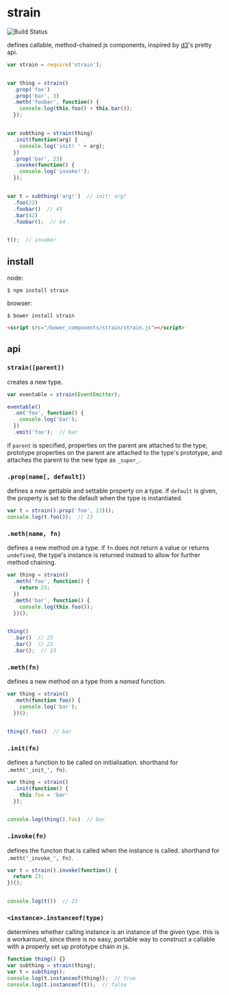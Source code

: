 # strain

![Build Status](https://api.travis-ci.org/justinvdm/strain.png)

defines callable, method-chained js components, inspired by [d3](https://github.com/mbostock/d3)'s pretty api.


```javascript
var strain = require('strain');


var thing = strain()
  .prop('foo')
  .prop('bar', 3)
  .meth('foobar', function() {
    console.log(this.foo() + this.bar());
  });


var subthing = strain(thing)
  .init(function(arg) {
    console.log('init! ' + arg);
  })
  .prop('bar', 23)
  .invoke(function() {
    console.log('invoke!');
  });


var t = subthing('arg!')  // init! arg!
  .foo(22)
  .foobar()  // 45
  .bar(42)
  .foobar();  // 64


t();  // invoke!
```


## install

node:

```
$ npm install strain
```

browser:

```
$ bower install strain
```

```html
<script src="/bower_components/strain/strain.js"></script>
```


## api

### `strain([parent])`

creates a new type.

```javascript
var eventable = strain(EventEmitter);

eventable()
  .on('foo', function() {
    console.log('bar');
  })
  .emit('foo');  // bar
```

if `parent` is specified, properties on the parent are attached to the type, prototype properties on the parent are attached to the type's prototype, and attaches the parent to the new type as `_super_`.


### `.prop(name[, default])`

defines a new gettable and settable property on a type. if `default` is given, the property is set to the default when the type is instantiated.

```javascript
var t = strain().prop('foo', 23)();
console.log(t.foo());  // 23
```


### `.meth(name, fn)`


defines a new method on a type. if `fn` does not return a value or returns `undefined`, the type's instance is returned instead to allow for further method chaining.

```javascript
var thing = strain()
  .meth('foo', function() {
    return 23;
  })
  .meth('bar', function() {
    console.log(this.foo());
  })();


thing()
  .bar()  // 23
  .bar()  // 23
  .bar();  // 23
```


### `.meth(fn)`


defines a new method on a type from a *named* function.

```javascript
var thing = strain()
  .meth(function foo() {
    console.log('bar');
  })();


thing().foo()  // bar
```


### `.init(fn)`


defines a function to be called on initialisation. shorthand for `.meth('_init_', fn)`.

```javascript
var thing = strain()
  .init(function() {
    this.foo = 'bar'
  });


console.log(thing().foo)  // bar
```


### `.invoke(fn)`


defines the functon that is called when the instance is called. shorthand for `.meth('_invoke_', fn)`.

```javascript
var t = strain().invoke(function() {
  return 23;
})();


console.log(t())  // 23
```


### `<instance>.instanceof(type)`


determines whether calling instance is an instance of the given type. this is a workaround, since there is no easy, portable way to construct a callable with a properly set up prototype chain in js.


```javascript
function thing() {}
var subthing = strain(thing);
var t = subthing();
console.log(t.instanceof(thing));  // true
console.log(t.instanceof(t));  // false
```
